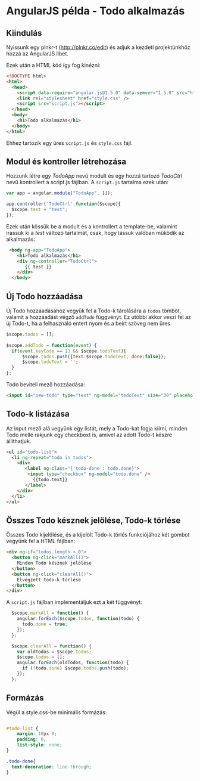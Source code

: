 # AngularJS példa - Todo alkalmazás

## Kiindulás
Nyissunk egy plnkr-t (http://plnkr.co/edit) és adjuk a kezdeti projektünkhöz hozzá az AngularJS libet.

Ezek után a HTML kód így fog kinézni: 

```html
<!DOCTYPE html>
<html>
  <head>
    <script data-require="angular.js@1.5.0" data-semver="1.5.0" src="https://ajax.googleapis.com/ajax/libs/angularjs/1.5.0/angular.js"></script>
    <link rel="stylesheet" href="style.css" />
    <script src="script.js"></script>
  </head>
  <body>
    <h1>Todo alkalmazás</h1>
  </body>
</html>
```

Ehhez tartozik egy üres `script.js` és `style.css` fájl.

## Modul és kontroller létrehozása
Hozzunk létre egy *TodoApp* nevű modult és egy hozzá tartozó *TodoCtrl* nevű kontrollert a script.js fájlban. A `script.js` tartalma ezek után: 

```javascript
var app = angular.module("TodoApp", []);

app.controller('TodoCtrl',function($scope){
  $scope.test = "test";
});
```

Ezek után kössük be a modult és a kontrollert a template-be, valamint irassuk ki a *test* változó tartalmát, csak, hogy lássuk valóban működik az alkalmazás: 

```html
 <body ng-app="TodoApp">
    <h1>Todo alkalmazás</h1>
    <div ng-controller="TodoCtrl">
       {{ test }}
    </div>
  </body>
```

## Új Todo hozzáadása

Új Todo hozzáadásához vegyük fel a Todo-k tárolására a `todos` tömböt, valamit a hozzáadást végző `addTodo` függvényt.
Ez utóbbi akkor veszi fel az új Todo-t, ha a felhasználó entert nyom és a beírt szöveg nem üres.

```javascript
$scope.todos = [];
  
$scope.addTodo = function(event) {
  if(event.keyCode == 13 && $scope.todoText){
      $scope.todos.push({text:$scope.todoText, done:false});
      $scope.todoText = '';
  }
};
```

Todo beviteli mező hozzáadása: 

```html
<input id="new-todo" type="text" ng-model="todoText" size="30" placeholder="Új todo szövege" ng-keyup="addTodo($event)" />
```

## Todo-k listázása

Az input mező alá vegyünk egy listát, mely a Todo-kat fogja kiírni, minden Todo mellé rakjunk egy checkboxt is, amivel az adott Todo-t készre állíthatjuk. 

```html
<ul id="todo-list">
  <li ng-repeat="todo in todos">
    <div>
       <label ng-class="{'todo-done': todo.done}">
        <input type="checkbox" ng-model="todo.done" />
          {{todo.text}}
       </label>
    </div>
  </li>
</ul>
```

## Összes Todo késznek jelölése, Todo-k törlése

Összes Todo kijelölése, és a kijelölt Todo-k törlés funkciójához két gombot vegyünk fel a HTML fájlban:

```html
<div ng-if="todos.length > 0">
  <button ng-click="markAll()">
    Minden Todo késznek jelölése
  </button>
  <button ng-click="clearAll()">
    Elvégzett todo-k törlése
  </button>
</div>
```

A `script.js` fájlban implementáljuk ezt a két függvényt: 

```javascript
  $scope.markAll = function() {
    angular.forEach($scope.todos, function(todo) {
      todo.done = true;
    });
  };

  $scope.clearAll = function() {
    var oldTodos = $scope.todos;
    $scope.todos = [];
    angular.forEach(oldTodos, function(todo) {
      if (!todo.done) $scope.todos.push(todo);
    });
  };
```

## Formázás 

Végül a style.css-be minimális formázás: 

```css

#todo-list {
    margin: 10px 0;
    padding: 0;
    list-style: none;
}

.todo-done{
  text-decoration: line-through;
}
```
